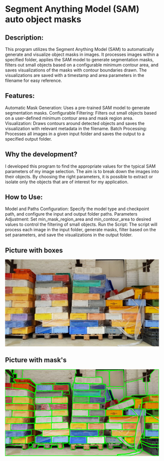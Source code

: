 # Segment Anything Model (SAM) auto object masks
## Description:
This program utilizes the Segment Anything Model (SAM) to automatically generate and visualize object masks in images. It processes images within a specified folder, applies the SAM model to generate segmentation masks, filters out small objects based on a configurable minimum contour area, and saves visualizations of the masks with contour boundaries drawn. The visualizations are saved with a timestamp and area parameters in the filename for easy reference.

## Features:
Automatic Mask Generation: Uses a pre-trained SAM model to generate segmentation masks.
Configurable Filtering: Filters out small objects based on a user-defined minimum contour area and mask region area.
Visualization: Draws contours around detected objects and saves the visualization with relevant metadata in the filename.
Batch Processing: Processes all images in a given input folder and saves the output to a specified output folder.

## Why the development?
I developed this program to find the appropriate values for the typical SAM parameters of my image selection. The aim is to break down the images into their objects. 
By choosing the right parameters, it is possible to extract or isolate only the objects that are of interest for my application.

## How to Use:
Model and Paths Configuration: Specify the model type and checkpoint path, and configure the input and output folder paths.
Parameters Adjustment: Set min_mask_region_area and min_contour_area to desired values to control the filtering of small objects.
Run the Script: The script will process each image in the input folder, generate masks, filter based on the set parameters, and save the visualizations in the output folder.

## Picture with boxes
![Picture with boxes - not masked](https://github.com/custom-build-robots/SAM_auto_object_masks/blob/main/background_mix_644.jpg)

## Picture with mask's

![Picture with boxes - masked](https://github.com/custom-build-robots/SAM_auto_object_masks/blob/main/background_mix_644_area_50000_contour_2000_20240804_205848_visualization.png)
